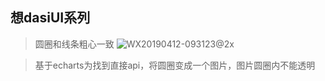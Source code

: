 ## 想dasiUI系列
>圆圈和线条粗心一致
![WX20190412-093123@2x](./images/WX20190412-093123@2x)

>基于echarts为找到直接api，将圆圈变成一个图片，图片圆圈内不能透明